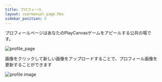 ```yaml
---
title: プロフィール
layout: usermanual-page.hbs
sidebar_position: 5
---
```


プロフィールページはあなたのPlayCanvasゲームをアピールする公共の場です。

![profile_page][1]

画像をクリックして新しい画像をアップロードすることで、プロフィール画像を更新することができます

![profile image][2]

[1]: /images/user-manual/profile/profile.png
[2]: /images/user-manual/profile/update-profile-image.jpg
